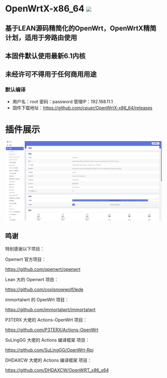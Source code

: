 # OpenWrtX-x86_64 <img src="https://img.shields.io/github/downloads/cpuer/OpenWrtX-x86_64/total.svg?style=for-the-badge&color=32C955"/>
## 基于LEAN源码精简化的OpenWrt，OpenWrtX精简计划，适用于旁路由使用
## 本固件默认使用最新6.1内核
## 未经许可不得用于任何商用用途

### 默认编译  
- 用户名：root  密码：password  管理IP：192.168.11.1
- 固件下载地址：https://github.com/cpuer/OpenWrtX-x86_64/releases
# 插件展示
 ![Alt text](scripts/20.png?raw=true "Title")


## 鸣谢

特别感谢以下项目：

Openwrt 官方项目：

<https://github.com/openwrt/openwrt>

Lean 大的 Openwrt 项目：

<https://github.com/coolsnowwolf/lede>

immortalwrt 的 OpenWrt 项目：

<https://github.com/immortalwrt/immortalwrt>

P3TERX 大佬的 Actions-OpenWrt 项目：

<https://github.com/P3TERX/Actions-OpenWrt>

SuLingGG 大佬的 Actions 编译框架 项目：

https://github.com/SuLingGG/OpenWrt-Rpi

DHDAXCW 大佬的 Actions 编译框架 项目：

https://github.com/DHDAXCW/OpenWRT_x86_x64
